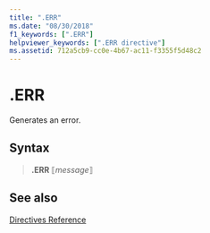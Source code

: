 ```yaml
---
title: ".ERR"
ms.date: "08/30/2018"
f1_keywords: [".ERR"]
helpviewer_keywords: [".ERR directive"]
ms.assetid: 712a5cb9-cc0e-4b67-ac11-f3355f5d48c2
---
```

# **.ERR**

Generates an error.

## Syntax

> **.ERR** ⟦*message*⟧

## See also

[Directives Reference](../../assembler/masm/directives-reference.md)
